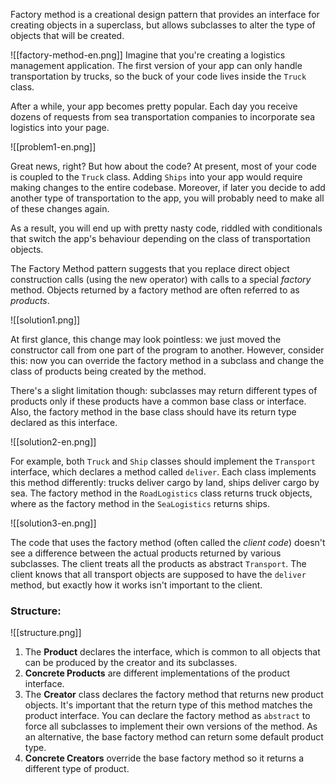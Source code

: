 Factory method is a creational design pattern that provides an interface for creating objects in a superclass, but allows subclasses to alter the type of objects that will be created.

![[factory-method-en.png]]
Imagine that you're creating a logistics management application. The first version of your app can only handle transportation by trucks, so the buck of your code lives inside the `Truck` class.

After a while, your app becomes pretty popular. Each day you receive dozens of requests from sea transportation companies to incorporate sea logistics into your page.

![[problem1-en.png]]

Great news, right? But how about the code? At present, most of your code is coupled to the `Truck` class. Adding `Ships` into your app would require making changes to the entire codebase. Moreover, if later you decide to add another type of transportation to the app, you will probably need to make all of these changes again.

As a result, you will end up with pretty nasty code, riddled with conditionals that switch the app's behaviour depending on the class of transportation objects.

The Factory Method pattern suggests that you replace direct object construction calls (using the new operator) with calls to a special *factory* method. Objects returned by a factory method are often referred to as *products*.

![[solution1.png]]

At first glance, this change may look pointless: we just moved the constructor call from one part of the program to another. However, consider this: now you can override the factory method in a subclass and change the class of products being created by the method.

There's a slight limitation though: subclasses may return different types of products only if these products have a common base class or interface. Also, the factory method in the base class should have its return type declared as this interface.

![[solution2-en.png]]

For example, both `Truck` and `Ship` classes should implement the `Transport` interface, which declares a method called `deliver`. Each class implements this method differently: trucks deliver cargo by land, ships deliver cargo by sea. The factory method in the `RoadLogistics` class returns truck objects, where as the factory method in the `SeaLogistics` returns ships.

![[solution3-en.png]]

The code that uses the factory method (often called the *client code*) doesn't see a difference between the actual products returned by various subclasses. The client treats all the products as abstract `Transport`. The client knows that all transport objects are supposed to have the `deliver` method, but exactly how it works isn't important to the client.

### Structure:
![[structure.png]]

1. The **Product** declares the interface, which is common to all objects that can be produced by the creator and its subclasses.
2. **Concrete Products** are different implementations of the product interface.
3. The **Creator** class declares the factory method that returns new product objects. It's important that the return type of this method matches the product interface. You can declare the factory method as `abstract` to force all subclasses to implement their own versions of the method. As an alternative, the base factory method can return some default product type.
4. **Concrete Creators** override the base factory method so it returns a different type of product.

